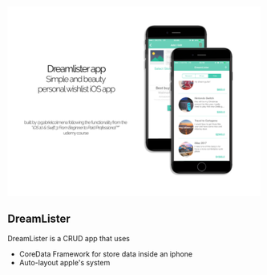 ![Cover](../covers/dreamlist.png)

## DreamLister ##

DreamLister is a CRUD app that uses

* CoreData Framework for store data inside an iphone
* Auto-layout apple's system
 